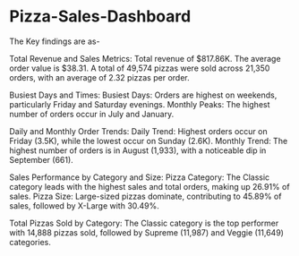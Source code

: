 # Pizza-Sales-Dashboard
The Key findings are as-

Total Revenue and Sales Metrics:
           Total revenue of $817.86K.
           The average order value is $38.31.
           A total of 49,574 pizzas were sold across 21,350 orders, with an average of 2.32 pizzas per order.
           
Busiest Days and Times:
          Busiest Days: Orders are highest on weekends, particularly Friday and Saturday evenings.
          Monthly Peaks: The highest number of orders occur in July and January.
          
Daily and Monthly Order Trends:
          Daily Trend: Highest orders occur on Friday (3.5K), while the lowest occur on Sunday (2.6K).
          Monthly Trend: The highest number of orders is in August (1,933), with a noticeable dip in September (661).
          
Sales Performance by Category and Size:
         Pizza Category: The Classic category leads with the highest sales and total orders, making up 26.91% of sales.
         Pizza Size: Large-sized pizzas dominate, contributing to 45.89% of sales, followed by X-Large with 30.49%.
         
Total Pizzas Sold by Category:
         The Classic category is the top performer with 14,888 pizzas sold, followed by Supreme (11,987) and Veggie (11,649) categories.

